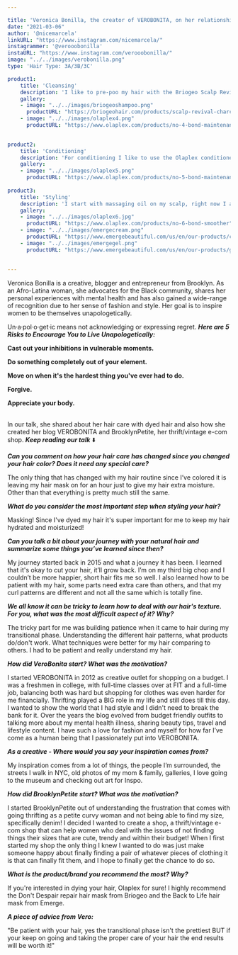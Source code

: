 ```yaml
---

title: 'Veronica Bonilla, the creator of VEROBONITA, on her relationship with style, and haircare for dyed hair.'
date: "2021-03-06"
author: '@nicemarcela' 
linkURL: "https://www.instagram.com/nicemarcela/"
instagrammer: '@verooobonilla'
instaURL: "https://www.instagram.com/verooobonilla/"
image: "../../images/verobonilla.png"
type: 'Hair Type: 3A/3B/3C'

product1: 
    title: 'Cleansing'
    description: 'I like to pre-poo my hair with the Briogeo Scalp Revival before I shampoo my roots with a massage scalp tool for 5 mins to get all the product buildup out. Once I am done with that I like to use the Olaplex shampoo to give my hair the moisture it needs.'
    gallery:
    - image: "../../images/briogeoshampoo.png"
      productURL: "https://briogeohair.com/products/scalp-revival-charcoal-coconut-oil-micro-exfoliating-shampoo"
    - image: "../../images/olaplex4.png"
      productURL: "https://www.olaplex.com/products/no-4-bond-maintenance-shampoo-1"
 

product2: 
    title: 'Conditioning'
    description: 'For conditioning I like to use the Olaplex conditioner. I leave it on my hair for 10 mins and finger tangle my hair after the 10 mins before rinsing it off. After my wash I like to do a deep conditioning mask for 30-45 mins.'
    gallery:
    - image: "../../images/olaplex5.png"
      productURL: "https://www.olaplex.com/products/no-5-bond-maintenance-conditioner"
 
product3: 
    title: 'Styling'
    description: 'I start with massaging oil on my scalp, right now I am using argan oil. Follow by the No.6 leave-in from Olaplex, follow by my styling cream from emerge and gel. I like to apply my products raking and scrunching it.'
    gallery:
    - image: "../../images/olaplex6.jpg"
      productURL: "https://www.olaplex.com/products/no-6-bond-smoother"
    - image: "../../images/emergecream.png"
      productURL: "https://www.emergebeautiful.com/us/en/our-products/cream/the-works-butter-cream-15-fl-oz.html"
    - image: "../../images/emergegel.png"
      productURL: "https://www.emergebeautiful.com/us/en/our-products/gel/style-goals-gel.html"
    
 
---  
```


Veronica Bonilla is a creative, blogger and entrepreneur from Brooklyn. As an Afro-Latina woman, she advocates for the Black community, shares her personal experiences with mental health and has also gained a wide-range of recognition due to her sense of fashion and style. Her goal is to inspire women to be themselves unapologetically.

Un·a·pol·o·get·ic means not acknowledging or expressing regret. ***Here are 5 Risks to Encourage You to Live Unapologetically:***    
 
**Cast out your inhibitions in vulnerable moments.**  

**Do something completely out of your element.**    

**Move on when it's the hardest thing you've ever had to do.**  

**Forgive.**  

**Appreciate your body.**  
<br>

In our talk, she shared about her hair care with dyed hair and also how she created her blog VEROBONITA and BrooklynPetite, her thrift/vintage e-com shop. ***Keep reading our talk*** ⬇️

***Can you comment on how your hair care has changed since you changed your hair color? Does it need any special care?***   

The only thing that has changed with my hair routine since I’ve colored it is leaving my hair mask on for an hour just to give my hair extra moisture. Other than that everything is pretty much still the same.  

***What do you consider the most important step when styling your hair?*** 

Masking! Since I've dyed my hair it's super important for me to keep my hair hydrated and moisturized! 

***Can you talk a bit about your journey with your natural hair and summarize some things you’ve learned since then?***    

My journey started back in 2015 and what a journey it has been. I learned that it's okay to cut your hair, it’ll grow back. I’m on my third big chop and I couldn’t be more happier, short hair fits me so well. I also learned how to be patient with my hair, some parts need extra care than others, and that my curl patterns are different and not all the same which is totally fine.  

***We all know it can be tricky to learn how to deal with our hair's texture. For you, what was the most difficult aspect of it? Why?***   

The tricky part for me was building patience when it came to hair during my transitional phase. Understanding the different hair patterns, what products do/don't work. What techniques were better for my hair comparing to others. I had to be patient and really understand my hair.  

***How did VeroBonita start? What was the motivation?***    

I started VEROBONITA in 2012 as creative outlet for shopping on a budget. I was a freshmen in college, with full-time classes over at FIT and a full-time job, balancing both was hard but shopping for clothes was even harder for me financially. Thrifting played a BIG role in my life and still does till this day. I wanted to show the world that I had style and I didn't need to break the bank for it. Over the years the blog evolved from budget friendly outfits to talking more about my mental health illness, sharing beauty tips, travel and lifestyle content. I have such a love for fashion and myself for how far I’ve come as a human being that I passionately put into VEROBONITA.  

***As a creative - Where would you say your inspiration comes from?***   

My inspiration comes from a lot of things, the people I’m surrounded, the streets I walk in NYC, old photos of my mom & family, galleries, I love going to the museum and checking out art for Inspo. 

***How did BrooklynPetite start? What was the motivation?***   

I started BrooklynPetite out of understanding the frustration that comes with going thrifting as a petite curvy woman and not being able to find my size, specifically denim! I decided I wanted to create a shop, a thrift/vintage e-com shop that can help women who deal with the issues of not finding things their sizes that are cute, trendy and within their budget! When I first started my shop the only thing I knew I wanted to do was just make someone happy about finally finding a pair of whatever pieces of clothing it is that can finally fit them, and I hope to finally get the chance to do so.  

***What is the product/brand you recommend the most? Why?***   

If you're interested in dying your hair, Olaplex for sure! I highly recommend the Don't Despair repair hair mask from Briogeo and the Back to Life hair mask from Emerge.  

***A piece of advice from Vero:***  

"Be patient with your hair, yes the transitional phase isn't the prettiest BUT if your keep on going and taking the proper care of your hair the end results will be worth it!" 



